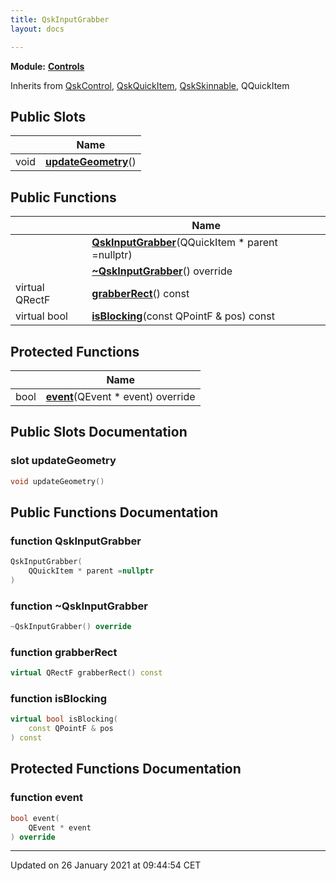 ```yaml
---
title: QskInputGrabber
layout: docs

---
```



**Module:** **[Controls](/docs/modules/group___controls/)**



Inherits from [QskControl](/docs/classes/class_qsk_control/), [QskQuickItem](/docs/classes/class_qsk_quick_item/), [QskSkinnable](/docs/classes/class_qsk_skinnable/), QQuickItem

## Public Slots

|                | Name           |
| -------------- | -------------- |
| void | **[updateGeometry](/docs/classes/class_qsk_input_grabber/#slot-updategeometry)**() |

## Public Functions

|                | Name           |
| -------------- | -------------- |
| | **[QskInputGrabber](/docs/classes/class_qsk_input_grabber/#function-qskinputgrabber)**(QQuickItem * parent =nullptr) |
| | **[~QskInputGrabber](/docs/classes/class_qsk_input_grabber/#function-~qskinputgrabber)**() override |
| virtual QRectF | **[grabberRect](/docs/classes/class_qsk_input_grabber/#function-grabberrect)**() const |
| virtual bool | **[isBlocking](/docs/classes/class_qsk_input_grabber/#function-isblocking)**(const QPointF & pos) const |

## Protected Functions

|                | Name           |
| -------------- | -------------- |
| bool | **[event](/docs/classes/class_qsk_input_grabber/#function-event)**(QEvent * event) override |

## Public Slots Documentation

### slot updateGeometry

```cpp
void updateGeometry()
```


## Public Functions Documentation

### function QskInputGrabber

```cpp
QskInputGrabber(
    QQuickItem * parent =nullptr
)
```


### function ~QskInputGrabber

```cpp
~QskInputGrabber() override
```


### function grabberRect

```cpp
virtual QRectF grabberRect() const
```


### function isBlocking

```cpp
virtual bool isBlocking(
    const QPointF & pos
) const
```


## Protected Functions Documentation

### function event

```cpp
bool event(
    QEvent * event
) override
```


-------------------------------

Updated on 26 January 2021 at 09:44:54 CET